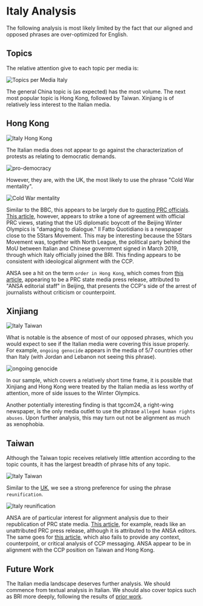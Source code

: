 # Italy Analysis

The following analysis is most likely limited by the fact that our aligned and
opposed phrases are over-optimized for English.

## Topics

The relative attention give to each topic per media is:

![Topics per Media Italy](/topic_coverage/Italy-per_media.jpg?raw=true "Topics per Media Italy")

The general China topic is (as expected) has the most volume.
The next most popular topic is Hong Kong, followed by Taiwan.
Xinjiang is of relatively less interest to the Italian media.

## Hong Kong

![Italy Hong Kong](/country_topic_phrases/Italy-Hong%20Kong.jpg?raw=true "Italy Hong Kong")

The Italian media does not appear to go against the characterization of protests as relating to democratic demands.

![pro-democracy](/country_phrase_comparison/pro-democracy.jpg?raw=true "pro-democracy")

However, they are, with the UK, the most likely to use the phrase "Cold War mentality".

![Cold War mentality](/country_phrase_comparison/Cold%20War%20mentality.jpg?raw=true "Cold War mentality")

Similar to the BBC, this appears to be largely due to [quoting PRC officials](https://www.tgcom24.mediaset.it/mondo/pechino-2022-gli-usa-annunciano-il-boicottaggio-diplomatico-la-cina-una-farsa-politica_42719025-202102k.shtml).
[This article](https://www.ilfattoquotidiano.it/2021/12/07/tensioni-usa-cina-pechino-replica-a-biden-paghera-per-il-boicottaggio-delle-olimpiadi-e-violazione-della-neutralita-politica-nello-sport/6417884/), however, appears to strike a tone of agreement with official PRC views, stating that the US diplomatic boycott of the Beijing Winter Olympics is "damaging to dialogue."
Il Fatto Quotidiano is a newspaper close to the 5Stars Movement. This may be interesting because the 5Stars Movement was, together with North League, the political party behind the MoU between Italian and Chinese government signed in March 2019, through which Italy officially joined the BRI. 
This finding appears to be consistent with ideological alignment with the CCP.

ANSA see a hit on the term `order in Hong Kong`, which comes from [this article](https://www.ansa.it/sito/notizie/mondo/2021/12/30/hong-kong-accusa-di-sedizione-per-2-arrestati-stand-news_cfa6a7b9-62f7-4e22-bfa1-6a1d04ab0203.html), appearing to be a PRC state media press release, attributed to "ANSA editorial staff" in Beijing, that presents the CCP's side of the arrest of journalists without criticism or counterpoint.

## Xinjiang

![Italy Taiwan](/country_topic_phrases/Italy-Xinjiang.jpg?raw=true "Italy Xinjiang")

What is notable is the absence of most of our opposed phrases, which you would expect to see if the Italian media were covering this issue properly.
For example, `ongoing genocide` appears in the media of 5/7 countries other than Italy (with Jordan and Lebanon not seeing this phrase). 

![ongoing genocide](/country_phrase_comparison/ongoing%20genocide.jpg?raw=true "ongoing genocide")

In our sample, which covers a relatively short time frame, it is possible that Xinjiang and Hong Kong were treated by the Italian media as less worthy of attention, more of side issues to the Winter Olympics.

Another potentially interesting finding is that tgcom24, a right-wing newspaper, is the only media outlet to use the phrase `alleged human rights abuses`.
Upon further analysis, this may turn out not be alignment as much as xenophobia.

## Taiwan

Although the Taiwan topic receives relatively little attention according to the topic counts, it has the largest breadth of phrase hits of any topic.

![Italy Taiwan](/country_topic_phrases/Italy-Taiwan.jpg?raw=true "Italy Taiwan")

Similar to the [UK](https://github.com/doublethinklab/media-alignment-2022/blob/main/UK-analysis.md), we see a strong preference for using the phrase `reunification`.

![Italy reunification](/media_phrase_comparison/Italy/reunification.jpg?raw=true "Italy reunification")

ANSA are of particular interest for alignment analysis due to their republication of PRC state media.
[This article](https://www.ansa.it/sito/notizie/mondo/asia/2021/12/29/cina-misure-drastiche-se-taiwan-verso-indipendenza_e627e93c-808f-42cd-957f-0b2904e4f62a.html), for example, reads like an unattributed PRC press release, although it is attributed to the ANSA editors.
The same goes for [this article](https://www.ansa.it/sito/notizie/topnews/2021/11/16/xi-la-riunificazione-di-taiwan-e-missione-storica-del-pcc_11c62af7-d2a9-4916-98ac-bec56f79ef5e.html), which also fails to provide any context, counterpoint, or critical analysis of CCP messaging.
ANSA appear to be in alignment with the CCP position on Taiwan and Hong Kong.

## Future Work

The Italian media landscape deserves further analysis.
We should commence from textual analysis in Italian.
We should also cover topics such as BRI more deeply, following the results of [prior work](https://www.iai.it/it/pubblicazioni/one-belt-one-voice-i-media-cinesi-italia).
